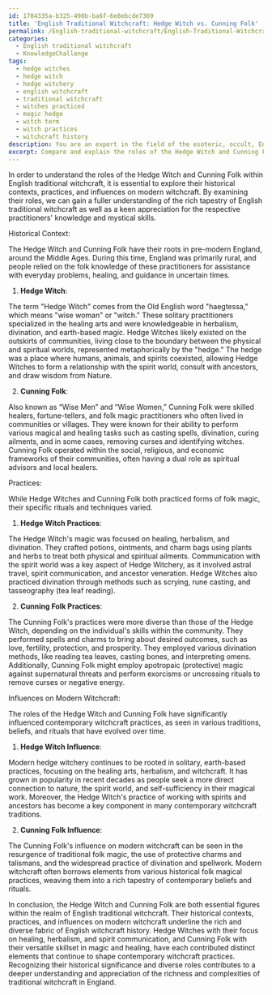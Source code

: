 ```yaml
---
id: 1704335a-b325-498b-ba6f-6e8ebcde7369
title: 'English Traditional Witchcraft: Hedge Witch vs. Cunning Folk'
permalink: /English-traditional-witchcraft/English-Traditional-Witchcraft-Hedge-Witch-vs-Cunning-Folk/
categories:
  - English traditional witchcraft
  - KnowledgeChallenge
tags:
  - hedge witches
  - hedge witch
  - hedge witchery
  - english witchcraft
  - traditional witchcraft
  - witches practiced
  - magic hedge
  - witch term
  - witch practices
  - witchcraft history
description: You are an expert in the field of the esoteric, occult, English traditional witchcraft and Education. You are a writer of tests, challenges, books and deep knowledge on English traditional witchcraft for initiates and students to gain deep insights and understanding from. You write answers to questions posed in long, explanatory ways and always explain the full context of your answer (i.e., related concepts, formulas, examples, or history), as well as the step-by-step thinking process you take to answer the challenges. Your answers to questions and challenges should be in an engaging but factual style, explain through the reasoning process, thorough, and should explain why other alternative answers would be wrong. Summarize the key themes, ideas, and conclusions at the end.
excerpt: Compare and explain the roles of the Hedge Witch and Cunning Folk within English traditional witchcraft, including their historical contexts, practices, and influences on modern witchcraft.
---
```

In order to understand the roles of the Hedge Witch and Cunning Folk within English traditional witchcraft, it is essential to explore their historical contexts, practices, and influences on modern witchcraft. By examining their roles, we can gain a fuller understanding of the rich tapestry of English traditional witchcraft as well as a keen appreciation for the respective practitioners' knowledge and mystical skills.

Historical Context:

The Hedge Witch and Cunning Folk have their roots in pre-modern England, around the Middle Ages. During this time, England was primarily rural, and people relied on the folk knowledge of these practitioners for assistance with everyday problems, healing, and guidance in uncertain times.

1. **Hedge Witch**:

The term "Hedge Witch" comes from the Old English word "haegtessa," which means "wise woman" or "witch." These solitary practitioners specialized in the healing arts and were knowledgeable in herbalism, divination, and earth-based magic. Hedge Witches likely existed on the outskirts of communities, living close to the boundary between the physical and spiritual worlds, represented metaphorically by the "hedge." The hedge was a place where humans, animals, and spirits coexisted, allowing Hedge Witches to form a relationship with the spirit world, consult with ancestors, and draw wisdom from Nature.

2. **Cunning Folk**:

Also known as “Wise Men” and “Wise Women,” Cunning Folk were skilled healers, fortune-tellers, and folk magic practitioners who often lived in communities or villages. They were known for their ability to perform various magical and healing tasks such as casting spells, divination, curing ailments, and in some cases, removing curses and identifying witches. Cunning Folk operated within the social, religious, and economic frameworks of their communities, often having a dual role as spiritual advisors and local healers.

Practices:

While Hedge Witches and Cunning Folk both practiced forms of folk magic, their specific rituals and techniques varied.

1. **Hedge Witch Practices**:

The Hedge Witch's magic was focused on healing, herbalism, and divination. They crafted potions, ointments, and charm bags using plants and herbs to treat both physical and spiritual ailments. Communication with the spirit world was a key aspect of Hedge Witchery, as it involved astral travel, spirit communication, and ancestor veneration. Hedge Witches also practiced divination through methods such as scrying, rune casting, and tasseography (tea leaf reading).

2. **Cunning Folk Practices**:

The Cunning Folk's practices were more diverse than those of the Hedge Witch, depending on the individual's skills within the community. They performed spells and charms to bring about desired outcomes, such as love, fertility, protection, and prosperity. They employed various divination methods, like reading tea leaves, casting bones, and interpreting omens. Additionally, Cunning Folk might employ apotropaic (protective) magic against supernatural threats and perform exorcisms or uncrossing rituals to remove curses or negative energy.

Influences on Modern Witchcraft:

The roles of the Hedge Witch and Cunning Folk have significantly influenced contemporary witchcraft practices, as seen in various traditions, beliefs, and rituals that have evolved over time.

1. **Hedge Witch Influence**:

Modern hedge witchery continues to be rooted in solitary, earth-based practices, focusing on the healing arts, herbalism, and witchcraft. It has grown in popularity in recent decades as people seek a more direct connection to nature, the spirit world, and self-sufficiency in their magical work. Moreover, the Hedge Witch's practice of working with spirits and ancestors has become a key component in many contemporary witchcraft traditions.

2. **Cunning Folk Influence**:

The Cunning Folk's influence on modern witchcraft can be seen in the resurgence of traditional folk magic, the use of protective charms and talismans, and the widespread practice of divination and spellwork. Modern witchcraft often borrows elements from various historical folk magical practices, weaving them into a rich tapestry of contemporary beliefs and rituals.

In conclusion, the Hedge Witch and Cunning Folk are both essential figures within the realm of English traditional witchcraft. Their historical contexts, practices, and influences on modern witchcraft underline the rich and diverse fabric of English witchcraft history. Hedge Witches with their focus on healing, herbalism, and spirit communication, and Cunning Folk with their versatile skillset in magic and healing, have each contributed distinct elements that continue to shape contemporary witchcraft practices. Recognizing their historical significance and diverse roles contributes to a deeper understanding and appreciation of the richness and complexities of traditional witchcraft in England.
